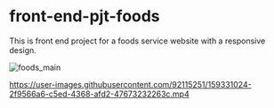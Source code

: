 # front-end-pjt-foods

This is front end project for a foods service website with a responsive design.

![foods_main](https://user-images.githubusercontent.com/92115251/159331064-15ebe08f-80c0-426a-868f-e6cb926fec28.png)


https://user-images.githubusercontent.com/92115251/159331024-2f9566a6-c5ed-4368-afd2-47673232263c.mp4

